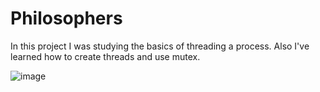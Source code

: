 # Philosophers

In this project I was studying the basics of threading a process. Also I've learned how to create threads and use mutex.

![image](https://user-images.githubusercontent.com/71525457/132119005-15d33fbb-98bd-45e2-9375-79c1e43ad0a0.png)

